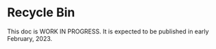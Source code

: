 # Recycle Bin

This doc is WORK IN PROGRESS. It is expected to be published in early February, 2023.
